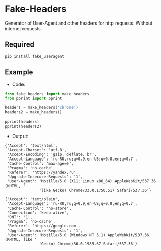 # Fake-Headers
Generator of User-Agent and other headers for http requests. Without internet requests.

## Required
`pip install fake_useragent`



## Example
- Code:  
```python
from fake_headers import make_headers
from pprint import pprint

headers = make_headers('chrome')
headers2 = make_headers()

pprint(headers)
pprint(headers2)
```

- Output:  
```
{'Accept': 'text/html',
 'Accept-Charset': 'utf-8',
 'Accept-Encoding': 'gzip, deflate, br',
 'Accept-Language': 'ru-RU,ru;q=0.9,en-US;q=0.8,en;q=0.7',
 'Cache-Control': 'max-age=0',
 'Pragma': 'no-cache',
 'Referer': 'https://yandex.ru',
 'Upgrade-Insecure-Requests': '1',
 'User-Agent': 'Mozilla/5.0 (X11; Linux x86_64) AppleWebKit/537.36 (KHTML, '
               'like Gecko) Chrome/33.0.1750.517 Safari/537.36'}

{'Accept': 'text/plain',
 'Accept-Language': 'ru-RU,ru;q=0.9,en-US;q=0.8,en;q=0.7',
 'Cache-Control': 'no-store',
 'Connection': 'keep-alive',
 'DNT': '1',
 'Pragma': 'no-cache',
 'Referer': 'https://google.com',
 'Upgrade-Insecure-Requests': '1',
 'User-Agent': 'Mozilla/5.0 (Windows NT 5.1) AppleWebKit/537.36 (KHTML, like '
               'Gecko) Chrome/36.0.1985.67 Safari/537.36'}
```
